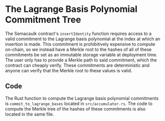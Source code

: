 # The Lagrange Basis Polynomial Commitment Tree

The Semacaulk contract's `insertIdentity` function requires access to a valid
commitment to the Lagrange basis polynomial at the index at which an insertion
is made. This commitment is prohibitively expensive to compute on-chain, so 
we instead have a Merkle root to the hashes of all of these commitments be set
as an immutable storage variable at deployment time. The user only has to
provide a Merkle path to said commitment, which the contract can cheaply
verify. These commitments are deterministic and anyone can verify that the
Merkle root to these values is valid.

## Code

The Rust function to compute the Lagrange basis polynomial commitments is 
`commit_to_lagrange_bases` located in `src/accumulator.rs`. The code to compute
the Merkle tree of the hashes of these commitments is also located in the same
file.
